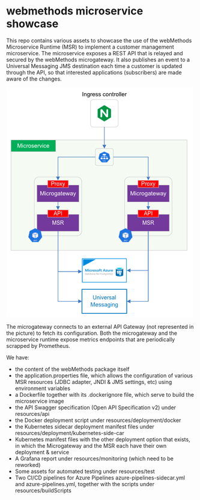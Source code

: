 # webmethods microservice showcase

This repo contains various assets to showcase the use of the webMethods Microservice Runtime (MSR) to implement a customer management microservice.
The microservice exposes a REST API that is relayed and secured by the webMethods microgateway.
It also publishes an event to a Universal Messaging JMS destination each time a customer is updated through the API, so that interested applications (subscribers) are made aware of the changes.

![High level architecture](./resources/images/Architecture.png)

The microgateway connects to an external API Gateway (not represented in the picture) to fetch its configuration.
Both the microgateway and the microservice runtime expose metrics endpoints that are periodically scrapped by Prometheus.

We have:
- the content of the webMethods package itself
- the application.properties file, which allows the configuration of various MSR resources (JDBC adapter, JNDI & JMS settings, etc) using environment variables
- a Dockerfile together with its .dockerignore file, which serve to build the microservice image
- the API Swagger specification (Open API Specification v2) under resources/api
- the Docker deployment script under resources/deployment/docker
- the Kubernetes sidecar deployment manifest files under resources/deployment/kubernetes-side-car
- Kubernetes manifest files with the other deployment option that exists, in which the Microgateway and the MSR each have their own deployment & service
- A Grafana report under resources/monitoring (which need to be reworked)
- Some assets for automated testing under resources/test
- Two CI/CD pipelines for Azure Pipelines azure-pipelines-sidecar.yml and azure-pipelines.yml, together with the scripts under resources/buildScripts


